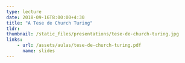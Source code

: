 ```yaml
---
type: lecture
date: 2018-09-16T8:00:00+4:30
title: "A Tese de Church Turing"
tldr:
thumbnail: /static_files/presentations/tese-de-church-turing.jpg
links: 
    - url: /assets/aulas/tese-de-church-turing.pdf
      name: slides
---
```

